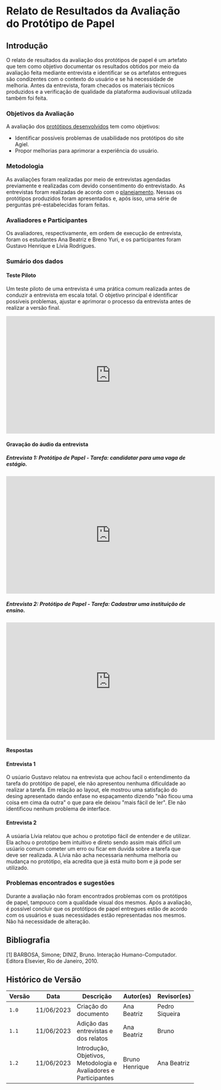 # Relato de Resultados da Avaliação do Protótipo de Papel

## Introdução
O relato de resultados da avaliação dos protótipos de papel é um artefato que tem como objetivo documentar os resultados obtidos por meio da avaliação feita mediante entrevista e identificar se os artefatos entregues são condizentes com o contexto do usuário e se há necessidade de melhoria. Antes da entrevista, foram checados os materiais técnicos produzidos e a verificação de qualidade da plataforma audiovisual utilizada também foi feita.

### Objetivos da Avaliação
A avaliação dos [protótipos desenvolvidos](planejamento_da_avaliação_do_protótipo_de_papel.md#4.-Protótipos-de-Papel-realizados) tem como objetivos:

 - Identificar possíveis problemas de usabilidade nos protótipos do site Agiel.
 - Propor melhorias para aprimorar a experiência do usuário.
   
### Metodologia
As avaliações foram realizadas por meio de entrevistas agendadas previamente e realizadas com devido consentimento do entrevistado. As entrevistas foram realizadas de acordo com o [planejamento](planejamento_da_avaliação_do_protótipo_de_papel.md). Nessas os protótipos produzidos foram apresentados e, após isso, uma série de perguntas pré-estabelecidas foram feitas.

### Avaliadores e Participantes
Os avaliadores, respectivamente, em ordem de execução de entrevista, foram os estudantes Ana Beatriz e Breno Yuri, e os participantes foram Gustavo Henrique e Lívia Rodrigues.

### Sumário dos dados

#### Teste Piloto
Um teste piloto de uma entrevista é uma prática comum realizada antes de conduzir a entrevista em escala total. O objetivo principal é identificar possíveis problemas, ajustar e aprimorar o processo da entrevista antes de realizar a versão final.

<iframe width="560" height="315" src="https://www.youtube.com/embed/CRGQAF-LNmI" title="YouTube video player" frameborder="0" allow="accelerometer; autoplay; clipboard-write; encrypted-media; gyroscope; picture-in-picture; web-share" allowfullscreen></iframe>

#### Gravação do áudio da entrevista

##### Entrevista 1: Protótipo de Papel - Tarefa: candidatar para uma vaga de estágio.

<iframe width="560" height="315" src="https://www.youtube.com/embed/DQOBAvgU_HA" title="YouTube video player" frameborder="0" allow="accelerometer; autoplay; clipboard-write; encrypted-media; gyroscope; picture-in-picture; web-share" allowfullscreen></iframe>

##### Entrevista 2: Protótipo de Papel - Tarefa: Cadastrar uma instituição de ensino.

<iframe width="560" height="315" src="https://www.youtube.com/embed/rcvU0VLbqKA" title="YouTube video player" frameborder="0" allow="accelerometer; autoplay; clipboard-write; encrypted-media; gyroscope; picture-in-picture; web-share" allowfullscreen></iframe>

#### Respostas 

#### Entrevista 1
O usúario Gustavo relatou na entrevista que achou facil o entendimento da tarefa do protótipo de papel, ele não apresentou nenhuma dificuldade ao realizar a tarefa. Em relação ao layout, ele mostrou uma satisfação do desing apresentado dando enfase no espaçamento dizendo "não ficou uma coisa em cima da outra" o que para ele deixou "mais fácil de ler". Ele não identificou nenhum problema de interface.

#### Entrevista 2
A usúaria Lívia relatou que achou o prototipo fácil de entender e de utilizar. Ela achou o prototipo bem intuitivo e direto sendo assim mais difícil um usúario comum cometer um erro ou ficar em duvida sobre a tarefa que deve ser realizada. A Lívia não acha necessaria nenhuma melhoria ou mudança no protótipo, ela acredita que já está muito bom e já pode ser utilizado.

### Problemas encontrados e sugestões
Durante a avaliação não foram encontrados problemas com os protótipos de papel, tampouco com a qualidade visual dos mesmos. Após a avaliação, é possível concluir que os protótipos de papel entregues estão de acordo com os usuários e suas necessidades estão representadas nos mesmos. Não há necessidade de alteração.

## Bibliografia

[1] BARBOSA, Simone; DINIZ, Bruno. Interação Humano-Computador. Editora Elsevier, Rio de Janeiro, 2010.

## Histórico de Versão

| Versão | Data       | Descrição                                                        | Autor(es)      | Revisor(es)    |
|--------|------------|------------------------------------------------------------------|----------------|----------------|
| `1.0`    | 11/06/2023 | Criação do documento                                             | Ana Beatriz    | Pedro Siqueira |
| `1.1`     | 11/06/2023 | Adição das entrevistas e dos relatos                             | Ana Beatriz    | Bruno          |
| `1.2`     | 11/06/2023 | Introdução, Objetivos, Metodologia e Avaliadores e Participantes | Bruno Henrique | Ana Beatriz    |

